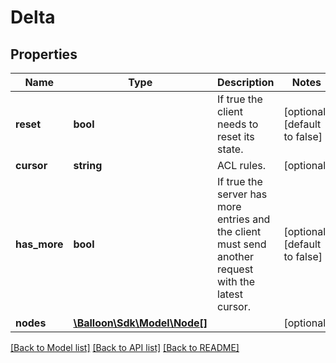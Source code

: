# Delta

## Properties
Name | Type | Description | Notes
------------ | ------------- | ------------- | -------------
**reset** | **bool** | If true the client needs to reset its state. | [optional] [default to false]
**cursor** | **string** | ACL rules. | [optional] 
**has_more** | **bool** | If true the server has more entries and the client must send another request with the latest cursor. | [optional] [default to false]
**nodes** | [**\Balloon\Sdk\Model\Node[]**](Node.md) |  | [optional] 

[[Back to Model list]](../README.md#documentation-for-models) [[Back to API list]](../README.md#documentation-for-api-endpoints) [[Back to README]](../README.md)


